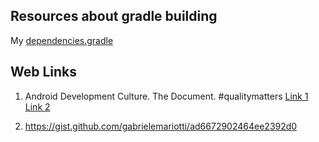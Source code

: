 ## Resources about gradle building

My [dependencies.gradle](https://github.com/sagar2093/MyAndroidProject/blob/master/dependencies.gradle)

## Web Links

1. Android Development Culture. The Document. #qualitymatters [Link 1](https://artemzin.com/blog/android-development-culture-the-document-qualitymatters) [Link 2](https://github.com/artem-zinnatullin/qualitymatters/blob/master/dependencies.gradle)

2. https://gist.github.com/gabrielemariotti/ad6672902464ee2392d0
